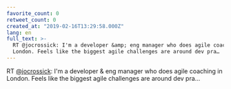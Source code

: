 ```yaml
---
favorite_count: 0
retweet_count: 0
created_at: "2019-02-16T13:29:58.000Z"
lang: en
full_text: >-
  RT @jocrossick: I'm a developer &amp; eng manager who does agile coaching in
  London. Feels like the biggest agile challenges are around dev pra…
---
```


RT [@jocrossick](https://twitter.com/jocrossick): I'm a developer &amp; eng
manager who does agile coaching in London. Feels like the biggest agile
challenges are around dev pra…

